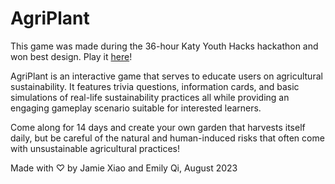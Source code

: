 # AgriPlant

This game was made during the 36-hour Katy Youth Hacks hackathon and won best design. Play it [here](https://agriplantgame.web.app/)!

AgriPlant is an interactive game that serves to educate users on agricultural sustainability. It features trivia questions, information cards, and basic simulations of real-life sustainability practices all while providing an engaging gameplay scenario suitable for interested learners. 

Come along for 14 days and create your own garden that harvests itself daily, but be careful of the natural and human-induced risks that often come with unsustainable agricultural practices!

Made with ♡ by Jamie Xiao and Emily Qi, August 2023
